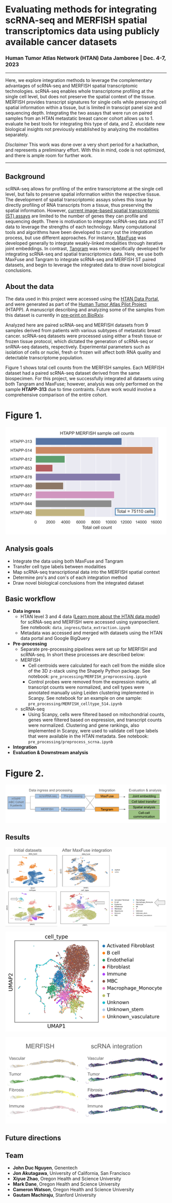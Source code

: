 # Evaluating methods for integrating scRNA-seq and MERFISH spatial transcriptomics data using publicly available cancer datasets

### Human Tumor Atlas Network (HTAN) Data Jamboree | Dec. 4-7, 2023 

---

Here, we explore integration methods to leverage the complementary advantages of scRNA-seq and MERFISH spatial transcriptomic technologies. scRNA-seq enables whole transcriptome profiling at the single cell level, but does not preserve the spatial context of the tissue. MERFISH provides transcript signatures for single cells while preserving cell spatial information within a tissue, but is limited in transcipt panel size and sequencing depth. Integrating the two assays that were run on paired samples from an HTAN metastatic breast cancer cohort allows us to 1. evaluate he best tools for integrating this type of data, and 2. elucidate new biological insights not previously established by analyzing the modalities separately. 

*Disclaimer* This work was done over a very short period for a hackathon, and represents a preliminary effort. With this in mind, code is not optimized, and there is ample room for further work. 

---

## Background

scRNA-seq allows for profiling of the entire transcriptome at the single cell level, but fails to preserve spatial information within the respective tissue. The development of spatial transcriptomic assays solves this issue by directly profiling of RNA transcripts from a tissue, thus preserving the spatial information. However, [current image-based spatial transcriptomic (ST) assays](https://www.nature.com/articles/s41592-022-01409-2) are limited to the number of genes they can profile and sequencing depth. There is motivation to integrate scRNA-seq data and ST data to leverage the strengths of each technology. Many computational tools and algorithms have been developed to carry out the integration process, but use different approaches. For instance, [MaxFuse](https://www.nature.com/articles/s41587-023-01943-0) was developed generally to integrate weakly-linked modalities through iterative joint embeddings. In contrast, [Tangram](https://www.nature.com/articles/s41592-021-01264-7) was more specifically developed for integrating scRNA-seq and spatial transcriptomics data. Here, we use both MaxFuse and Tangram to integrate scRNA-seq and MERFISH ST paired datasets, and begin to leverage the integrated data to draw novel biological conclusions. 

## About the data 

The data used in this project were accessed using the [HTAN Data Portal](https://humantumoratlas.org/explore), and were generated as part of the [Human Tumor Atlas Pilot Project](https://humantumoratlas.org/hta1) (HTAPP). A manuscript describing and analyzing some of the samples from this dataset is currently in [pre-print on BioRxiv](https://doi.org/10.1101/2023.03.21.533680).

Analyzed here are paired scRNA-seq and MERFISH datasets from 9 samples derived from patients with various subtypes of metastatic breast cancer. scRNA-seq datasets were processed using either a fresh tissue or frozen tissue protocol, which dictated the generation of scRNA-seq or snRNA-seq datasets, respectively. Experimental parameters such as isolation of cells or nuclei, fresh or frozen will affect both RNA quality and detectable transcriptome population.

Figure 1 shows total cell counts from the MERFISH samples. Each MERFISH dataset had a paired scRNA-seq dataset derived from the same biospecimen. For this project, we successfully integrated all datasets using both Tangram and MaxFuse; however, analysis was only performed on the sample **HTAPP-313** due to time contraints. Future work would involve a comprehensive comparison of the entire cohort. 

# Figure 1.
![plot](./figures/HTAPP_MERFISH_sample_cellcount_barplot.png)

## Analysis goals 

- Integrate the data using both MaxFuse and Tangram 
- Transfer cell type labels between modalities 
- Map scRNA-seq transcriptional data into the MERFISH spatial context 
- Determine pro's and con's of each integration method  
- Draw novel biological conclusions from the integrated dataset 

## Basic workflow 

- **Data ingress**
    - HTAN level 3 and 4 data ([Learn more about the HTAN data model](https://humantumoratlas.org/standards)) for scRNA-seq and MERFISH were
      accessed using syanpseclient. See notebook: `data_ingress/Data_extraction.ipynb`
    - Metadata was accessed and merged with datasets using the HTAN data portal and Google BigQuery 
- **Pre-processing**
    - Separate pre-processing pipelines were set up for MERFISH and scRNA-seq. In short these processes are described below:
    - MERFISH
        - Cell centroids were calculated for each cell from the middle slice of the 3D z-stack using the Shapely Python package. See
          notebook: `pre_processing/MERFISH_preprocessing.ipynb`
        - Control probes were removed from the expression matrix, all transcript counts were normalized, and cell types were annotated
          manually using Leiden clustering implemented in Scanpy. 
          See notebook for an example on one sample: `pre_processing/MERFISH_celltype_514.ipynb`
    - scRNA-seq
        - Using Scanpy, cells were filtered based on mitochondrial counts, genes were filtered based on expression, and transcript counts
          were normalized. Clustering and gene rankings, also implemented in Scanpy, were used to validate cell type labels that were available in the HTAN metadata. 
          See notebook: `pre_processing/preprocess_scrna.ipynb`
- **Integration**
- **Evaluation & Downstream analysis**

# Figure 2.
![overview](./figures/pipeline_overview.png)

## Results 

![results1](./figures/MaxFuse_integration_results.png)

![results2](./figures/tangram_313_scRNAfeatures_MERFISHlabels.png)

![results3](./figures/MERFISH_integrated_spatial.png)

## Future directions 

## Team 

- **John Duc Nguyen**, Genentech 
- **Jon Akutagawa**, University of California, San Francisco
- **Xiyue Zhao**, Oregon Health and Science University
- **Mark Dane**, Oregon Health and Science University
- **Cameron Watson**, Oregon Health and Science University
- **Gautam Machiraju**, Stanford University
